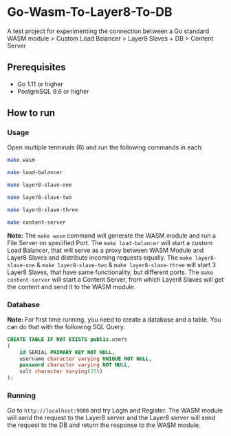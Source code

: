 # Go-Wasm-To-Layer8-To-DB

A test project for experimenting the connection between a Go standard WASM module > Custom Load Balancer > Layer8 Slaves + DB > Content Server

## Prerequisites

- Go 1.11 or higher
- PostgreSQL 9.6 or higher

## How to run

### Usage

Open multiple terminals (6) and run the following commands in each:

```bash
make wasm
```

```bash
make load-balancer
```

```bash
make layer8-slave-one
```

```bash
make layer8-slave-two
```

```bash
make layer8-slave-three
```

```bash
make content-server
```

**Note:** The `make wasm` command will generate the WASM module and run a File Server on specified Port. The `make load-balancer` will start a custom Load Balancer, that will serve as a proxy between WASM Module and Layer8 Slaves and distribute incoming requests equally. The `make layer8-slave-one` & `make layer8-slave-two` & `make layer8-slave-three` will start 3 Layer8 Slaves, that have same functionality, but different ports. The `make content-server` will start a Content Server, from which Layer8 Slaves will get the content and send it to the WASM module.

### Database

**Note:** For first time running, you need to create a database and a table. You can do that with the following SQL Query:

```sql
CREATE TABLE IF NOT EXISTS public.users
(
    id SERIAL PRIMARY KEY NOT NULL,
    username character varying UNIQUE NOT NULL,
    password character varying NOT NULL,
    salt character varying(255)
);
```

### Running

Go to `http://localhost:9000` and try Login and Register. The WASM module will send the request to the Layer8 server and the Layer8 server will send the request to the DB and return the response to the WASM module.
